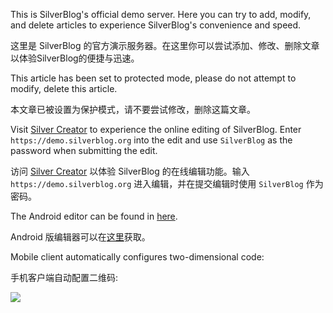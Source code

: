 
This is SilverBlog's official demo server. Here you can try to add, modify, and delete articles to experience SilverBlog's convenience and speed.

这里是 SilverBlog 的官方演示服务器。在这里你可以尝试添加、修改、删除文章以体验SilverBlog的便捷与迅速。

This article has been set to protected mode, please do not attempt to modify, delete this article.

本文章已被设置为保护模式，请不要尝试修改，删除这篇文章。

Visit [Silver Creator](https://c.silverblog.org/) to experience the online editing of SilverBlog. Enter `https://demo.silverblog.org` into the edit and use `SilverBlog` as the password when submitting the edit.

访问 [Silver Creator](https://c.silverblog.org/) 以体验 SilverBlog 的在线编辑功能。输入 `https://demo.silverblog.org` 进入编辑，并在提交编辑时使用 `SilverBlog` 作为密码。

The Android editor can be found in [here](https://github.com/SilverBlogTeam/SilverBlog_Android/releases/).

Android 版编辑器可以在[这里](https://github.com/SilverBlogTeam/SilverBlog_Android/releases/)获取。

Mobile client automatically configures two-dimensional code:

手机客户端自动配置二维码:

![](https://i.loli.net/2018/02/26/5a930c403202d.png)